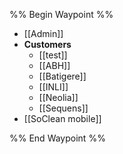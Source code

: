 %% Begin Waypoint %%
- [[Admin]]
- **Customers**
	- [[test]]
	- [[ABH]]
	- [[Batigere]]
	- [[INLI]]
	- [[Neolia]]
	- [[Sequens]]
- [[SoClean mobile]]

%% End Waypoint %%

